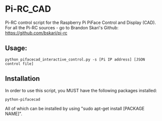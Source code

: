 Pi-RC_CAD
=========

Pi-RC control script for the Raspberry Pi PiFace Control and Display (CAD). For all the Pi-RC sources - go to Brandon Skari's Github: https://github.com/bskari/pi-rc

Usage:
------

	python pifacecad_interactive_control.py -s [Pi IP address] [JSON control file]

Installation
------------

In order to use this script, you MUST have the following packages installed:

	python-pifacecad

All of which can be installed by using "sudo apt-get install [PACKAGE NAME]".